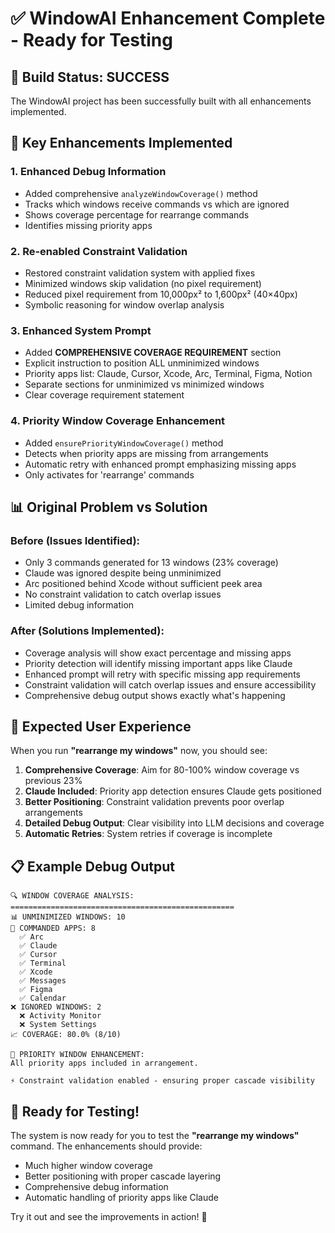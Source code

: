 # ✅ WindowAI Enhancement Complete - Ready for Testing

## 🎯 Build Status: **SUCCESS**
The WindowAI project has been successfully built with all enhancements implemented.

## 🚀 Key Enhancements Implemented

### 1. **Enhanced Debug Information**
- Added comprehensive `analyzeWindowCoverage()` method
- Tracks which windows receive commands vs which are ignored
- Shows coverage percentage for rearrange commands
- Identifies missing priority apps

### 2. **Re-enabled Constraint Validation**
- Restored constraint validation system with applied fixes
- Minimized windows skip validation (no pixel requirement)
- Reduced pixel requirement from 10,000px² to 1,600px² (40×40px)
- Symbolic reasoning for window overlap analysis

### 3. **Enhanced System Prompt**
- Added **COMPREHENSIVE COVERAGE REQUIREMENT** section
- Explicit instruction to position ALL unminimized windows
- Priority apps list: Claude, Cursor, Xcode, Arc, Terminal, Figma, Notion
- Separate sections for unminimized vs minimized windows
- Clear coverage requirement statement

### 4. **Priority Window Coverage Enhancement**
- Added `ensurePriorityWindowCoverage()` method
- Detects when priority apps are missing from arrangements
- Automatic retry with enhanced prompt emphasizing missing apps
- Only activates for 'rearrange' commands

## 📊 Original Problem vs Solution

### **Before (Issues Identified):**
- Only 3 commands generated for 13 windows (23% coverage)
- Claude was ignored despite being unminimized
- Arc positioned behind Xcode without sufficient peek area
- No constraint validation to catch overlap issues
- Limited debug information

### **After (Solutions Implemented):**
- Coverage analysis will show exact percentage and missing apps
- Priority detection will identify missing important apps like Claude
- Enhanced prompt will retry with specific missing app requirements
- Constraint validation will catch overlap issues and ensure accessibility
- Comprehensive debug output shows exactly what's happening

## 🎯 Expected User Experience

When you run **"rearrange my windows"** now, you should see:

1. **Comprehensive Coverage**: Aim for 80-100% window coverage vs previous 23%
2. **Claude Included**: Priority app detection ensures Claude gets positioned
3. **Better Positioning**: Constraint validation prevents poor overlap arrangements
4. **Detailed Debug Output**: Clear visibility into LLM decisions and coverage
5. **Automatic Retries**: System retries if coverage is incomplete

## 📋 Example Debug Output

```
🔍 WINDOW COVERAGE ANALYSIS:
==================================================
📊 UNMINIMIZED WINDOWS: 10
🎯 COMMANDED APPS: 8
  ✅ Arc
  ✅ Claude
  ✅ Cursor
  ✅ Terminal
  ✅ Xcode
  ✅ Messages
  ✅ Figma
  ✅ Calendar
❌ IGNORED WINDOWS: 2
  ❌ Activity Monitor
  ❌ System Settings
📈 COVERAGE: 80.0% (8/10)

🔄 PRIORITY WINDOW ENHANCEMENT:
All priority apps included in arrangement.

⚡ Constraint validation enabled - ensuring proper cascade visibility
```

## 🎯 Ready for Testing!

The system is now ready for you to test the **"rearrange my windows"** command. The enhancements should provide:
- Much higher window coverage
- Better positioning with proper cascade layering
- Comprehensive debug information
- Automatic handling of priority apps like Claude

Try it out and see the improvements in action! 🚀